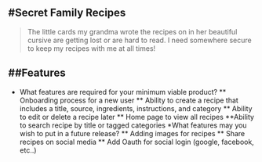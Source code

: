 ## #Secret Family Recipes

> The little cards my grandma wrote the recipes on in her beautiful cursive are getting lost or are hard to read. I need somewhere secure to keep my recipes with me at all times!

## ##Features

- What features are required for your minimum viable product?
  ** Onboarding process for a new user
  ** Ability to create a recipe that includes a title, source, ingredients, instructions, and category
  ** Ability to edit or delete a recipe later
  ** Home page to view all recipes
  **Ability to search recipe by title or tagged categories
  \*What features may you wish to put in a future release?
  ** Adding images for recipes
  ** Share recipes on social media
  ** Add Oauth for social login (google, facebook, etc..)
